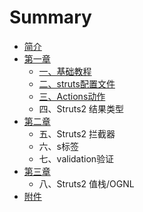 # Summary

* [简介](README.md)
* [第一章](di-yi-zhang.md)
  * [一、基础教程](di-yi-zhang/yi-3001-ji-chu-jiao-cheng.md)
  * [二、struts配置文件](di-yi-zhang/er-3001-struts-pei-zhi-wen-jian.md)
  * [三、Actions动作](di-yi-zhang/san-3001-actions-dong-zuo.md)
  * 四、Struts2 结果类型
* [第二章](di-er-zhang.md)
  * 五、Struts2 拦截器
  * 六、s标签
  * 七、validation验证
* [第三章](di-san-zhang.md)
  * 八、Struts2 值栈/OGNL
* [附件](fu-jian.md)

